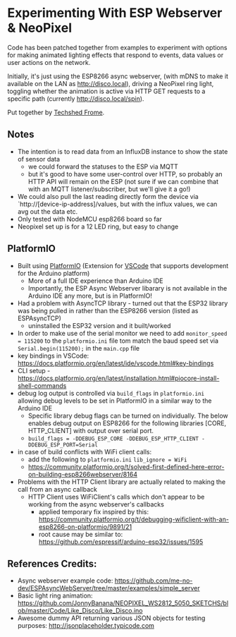 # Experimenting With ESP Webserver & NeoPixel

Code has been patched together from examples to experiment with options for making animated lighting effects that respond to events, data values or user actions on the network.

Initially, it's just using the ESP8266 async webserver, (with mDNS to make it available on the LAN as http://disco.local), driving a NeoPixel ring light, toggling whether the animation is active via HTTP GET requests to a specific path (currently http://disco.local/spin).

Put together by [Techshed Frome](https://techshedfrome.org).


## Notes
* The intention is to read data from an InfluxDB instance to show the state of sensor data
  * we could forward the statuses to the ESP via MQTT
  * but it's good to have some user-control over HTTP, so probably an HTTP API will remain on the ESP (not sure if we can combine that with an MQTT listener/subscriber, but we'll give it a go!)
* We could also pull the last reading directly form the device via `http://[device-ip-address]/values, but with the influx values, we can avg out the data etc.
* Only tested with NodeMCU esp8266 board so far
* Neopixel set up is for a 12 LED ring, but easy to change

## PlatformIO
* Built using [PlatformIO](https://platformio.org/) (Extension for [VSCode](https://code.visualstudio.com/) that supports development for the Arduino platform)
  * More of a full IDE experience than Arduino IDE
  * Importantly, the ESP Async Webserver libarary is not available in the Arduino IDE any more, but is in PlatformIO!
* Had a problem with AsyncTCP library - turned out that the ESP32 library was being pulled in rather than the ESP8266 version (listed as ESPAsyncTCP)
  * uninstalled the ESP32 version and it built/worked
* In order to make use of the serial monitor we need to add `monitor_speed = 115200` to the `platformio.ini` file tom match the baud speed set via `Serial.begin(115200);` in the `main.cpp` file
* key bindings in VSCode: https://docs.platformio.org/en/latest/ide/vscode.html#key-bindings
* CLI setup - https://docs.platformio.org/en/latest/installation.html#piocore-install-shell-commands
* debug log output is controlled via `build_flags` in `platformio.ini` allowing debug levels to be set in PlatformIO in a similar way to the Arduino IDE
  * Specific library debug flags can be turned on individually.  The below enables debug output on ESP8266 for the following libraries [CORE, HTTP_CLIENT] with output over serial port.
  * `build_flags = -DDEBUG_ESP_CORE -DDEBUG_ESP_HTTP_CLIENT -DDEBUG_ESP_PORT=Serial`
* in case of build conflicts with WiFi client calls:
  * add the following to `platformio.ini` `lib_ignore = WiFi`
  * https://community.platformio.org/t/solved-first-defined-here-error-on-building-esp8266webserver/8164
* Problems with the HTTP Client library are actually related to making the call from an async callback
  * HTTP Client uses WiFiClient's calls which don't appear to be working from the async webserver's callbacks
    * applied temporary fix inspired by this: https://community.platformio.org/t/debugging-wificlient-with-an-esp8266-on-platformio/9891/21
    * root cause may be similar to: https://github.com/espressif/arduino-esp32/issues/1595

## References Credits:
* Async webserver example code: https://github.com/me-no-dev/ESPAsyncWebServer/tree/master/examples/simple_server
* Basic light ring animation:  https://github.com/JonnyBanana/NEOPIXEL_WS2812_5050_SKETCHS/blob/master/Code/Like_Disco/Like_Disco.ino
* Awesome dummy API returning various JSON objects for testing purposes: http://jsonplaceholder.typicode.com
